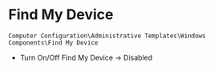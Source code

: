 # Find My Device

`Computer Configuration\Administrative Templates\Windows Components\Find My Device`

- Turn On/Off Find My Device -> Disabled